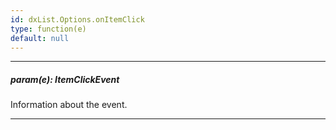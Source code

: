 ```yaml
---
id: dxList.Options.onItemClick
type: function(e)
default: null
---
```

---
##### param(e): ItemClickEvent
Information about the event.

---
